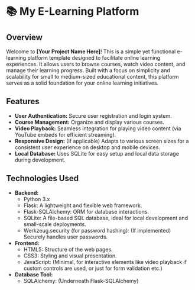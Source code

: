 # 📚 My E-Learning Platform

## Overview

Welcome to **[Your Project Name Here]**! This is a simple yet functional e-learning platform template designed to facilitate online learning experiences. It allows users to browse courses, watch video content, and manage their learning progress. Built with a focus on simplicity and scalability for small to medium-sized educational content, this platform serves as a solid foundation for your online learning initiatives.

## Features

* **User Authentication:** Secure user registration and login system.
* **Course Management:** Organize and display various courses.
* **Video Playback:** Seamless integration for playing video content (via YouTube embeds for efficient streaming).
* **Responsive Design:** (If applicable) Adapts to various screen sizes for a consistent user experience on desktop and mobile devices.
* **Local Database:** Uses SQLite for easy setup and local data storage during development.

## Technologies Used

* **Backend:**
    * Python 3.x
    * Flask: A lightweight and flexible web framework.
    * Flask-SQLAlchemy: ORM for database interactions.
    * SQLite: A file-based SQL database, ideal for local development and small-scale deployments.
    * Werkzeug.security (for password hashing): (If implemented) Securely handles user passwords.
* **Frontend:**
    * HTML5: Structure of the web pages.
    * CSS3: Styling and visual presentation.
    * JavaScript: (Minimal, for interactive elements like video playback if custom controls are used, or just for form validation etc.)
* **Database Tool:**
    * SQLAlchemy: (Underneath Flask-SQLAlchemy)
